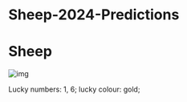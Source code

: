 # Sheep-2024-Predictions

# Sheep


![img](https://cdn.i-scmp.com/sites/default/files/d8/images/canvas/2024/01/11/5c89282f-a9fb-4c0c-91e2-e1085eeca297_c0ec0091.jpg)

Lucky numbers: 1, 6;
lucky colour: gold;